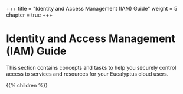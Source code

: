 +++
title = "Identity and Access Management (IAM) Guide"
weight = 5
chapter = true
+++


# Identity and Access Management (IAM) Guide
This section contains concepts and tasks to help you securely control access to services and resources for your Eucalyptus cloud users.



{{% children %}}
